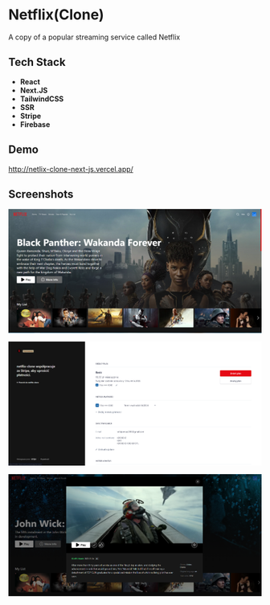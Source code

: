 
# Netflix(Clone)

A copy of a popular streaming service called Netflix






## Tech Stack

- **React**
- **Next.JS**
- **TailwindCSS**
- **SSR** 
- **Stripe**
- **Firebase**



## Demo

http://netlix-clone-next-js.vercel.app/


## Screenshots

![App Screenshot](https://raw.githubusercontent.com/RiP3rQ/Netflix-Clone-Next-Js-/main/screenshots/netflix_1.PNG)

![App Screenshot](https://raw.githubusercontent.com/RiP3rQ/Netflix-Clone-Next-Js-/main/screenshots/netflix_2.PNG)

![App Screenshot](https://raw.githubusercontent.com/RiP3rQ/Netflix-Clone-Next-Js-/main/screenshots/netflix_3.PNG)
